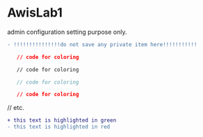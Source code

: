 # AwisLab1
admin configuration setting purpose only.
```diff
- !!!!!!!!!!!!!!!do not save any private item here!!!!!!!!!!!
```


```json
   // code for coloring
```
```html
   // code for coloring
```
```js
   // code for coloring
```
```css
   // code for coloring
```
// etc.


```diff
+ this text is highlighted in green
- this text is highlighted in red
```
